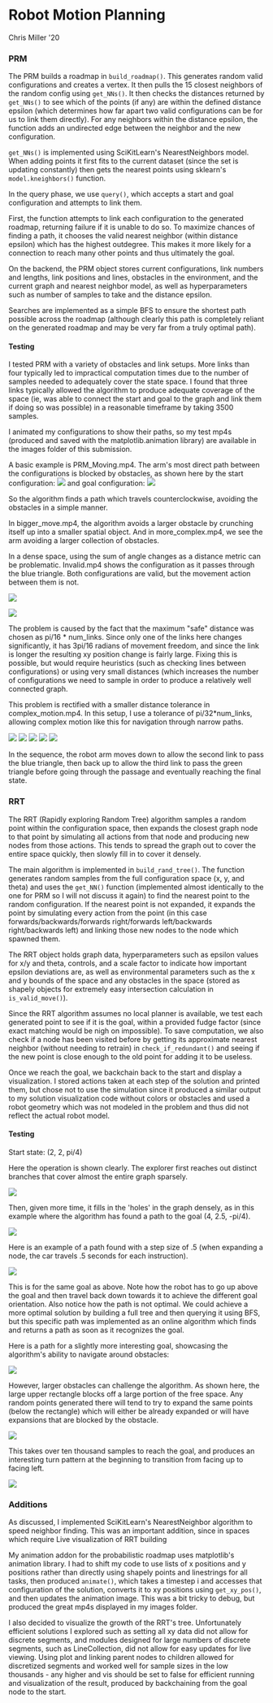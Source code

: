 # Robot Motion Planning
Chris Miller '20

### PRM

The PRM builds a roadmap in `build_roadmap()`. This generates random valid configurations and creates a vertex. It then pulls the 15 closest neighbors of the random config using `get_NNs()`. It then checks the distances returned by `get_NNs()` to see which of the points (if any) are within the defined distance epsilon (which determines how far apart two valid configurations can be for us to link them directly). For any neighbors within the distance epsilon, the function adds an undirected edge between the neighbor and the new configuration. 

`get_NNs()` is implemented using SciKitLearn's NearestNeighbors model. When adding points it first fits to the current dataset (since the set is updating constantly) then gets the nearest points using sklearn's `model.kneighbors()` function.

In the query phase, we use `query()`, which accepts a start and goal configuration and attempts to link them. 

First, the function attempts to link each configuration to the generated roadmap, returning failure if it is unable to do so. To maximize chances of finding a path, it chooses the valid nearest neighbor (within distance epsilon) which has the highest outdegree. This makes it more likely for a connection to reach many other points and thus ultimately the goal. 

On the backend, the PRM object stores current configurations, link numbers and lengths,  link positions and lines, obstacles in the environment, and the current graph and nearest neighbor model, as well as hyperparameters such as number of samples to take and the distance epsilon.

Searches are implemented as a simple BFS to ensure the shortest path possible across the roadmap (although clearly this path is completely reliant on the generated roadmap and may be very far from a truly optimal path).

#### Testing

I tested PRM with a variety of obstacles and link setups. More links than four typically led to impractical computation times due to the number of samples needed to adequately cover the state space. I found that three links typically allowed the algorithm to produce adequate coverage of the space (ie, was able to connect the start and goal to the graph and link them if doing so was possible) in a reasonable timeframe by taking 3500 samples.

I animated my configurations to show their paths, so my test mp4s (produced and saved with the matplotlib.animation library) are available in the images folder of this submission.

A basic example is PRM_Moving.mp4. The arm's most direct path between the configurations is blocked by obstacles, as shown here by the start configuration:
![](./images/simple_avoid_start.png)
and goal configuration:
![](./images/simple_avoid_end.png)

So the algorithm finds a path which travels counterclockwise, avoiding the obstacles in a simple manner.

In bigger_move.mp4, the algorithm avoids a larger obstacle by crunching itself up into a smaller spatial object. And in more_complex.mp4, we see the arm avoiding a larger collection of obstacles.

In a dense space, using the sum of angle changes as a distance metric can be problematic. Invalid.mp4 shows the configuration as it passes through the blue triangle. Both configurations are valid, but the movement action between them is not.

![](./images/inval_start.png)

![](./images/inval_fin.png)

The problem is caused by the fact that the maximum "safe" distance was chosen as pi/16 * num_links. Since only one of the links here changes significantly, it has 3pi/16 radians of movement freedom, and since the link is longer the resulting xy position change is fairly large. Fixing this is possible, but would require heuristics (such as checking lines between configurations) or using very small distances (which increases the number of configurations we need to sample in order to produce a relatively well connected graph.

This problem is rectified with a smaller distance tolerance in complex_motion.mp4. In this setup, I use a tolerance of pi/32*num_links, allowing complex motion like this for navigation through narrow paths.

![](./images/c1.png)
![](./images/c2.png)
![](./images/c3.png)
![](./images/c4.png)
![](./images/c5.png)

In the sequence, the robot arm moves down to allow the second link to pass the blue triangle, then back up to allow the third link to pass the green triangle before going through the passage and eventually reaching the final state.

### RRT

The RRT (Rapidly exploring Random Tree) algorithm samples a random point within the configuration space, then expands the closest graph node to that point by simulating all actions from that node and producing new nodes from those actions. This tends to spread the graph out to cover the entire space quickly, then slowly fill in to cover it densely. 

The main algorithm is implemented in `build_rand_tree()`. The function generates random samples from the full configuration space (x, y, and theta) and uses the `get_NN()` function (implemented almost identically to the one for PRM so I will not discuss it again) to find the nearest point to the random configuration. If the nearest point is not expanded, it expands the point by simulating every action from the point (in this case forwards/backwards/forwards right/forwards left/backwards right/backwards left) and linking those new nodes to the node which spawned them. 

The RRT object holds graph data, hyperparameters such as epsilon values for x/y and theta, controls, and a scale factor to indicate how important epsilon deviations are, as well as environmental parameters such as the x and y bounds of the space and any obstacles in the space (stored as shapely objects for extremely easy intersection calculation in `is_valid_move()`). 

Since the RRT algorithm assumes no local planner is available, we test each generated point to see if it is the goal, within a provided fudge factor (since exact matching would be nigh on impossible). To save computation, we also check if a node has been visited before by getting its approximate nearest neighbor (without needing to retrain) in `check_if_redundant()` and seeing if the new point is close enough to the old point for adding it to be useless.

Once we reach the goal, we backchain back to the start and display a visualization. I stored actions taken at each step of the solution and printed them, but chose not to use the simulation since it produced a similar output to my solution visualization code without colors or obstacles and used a robot geometry which was not modeled in the problem and thus did not reflect the actual robot model.

#### Testing

Start state: (2, 2, pi/4)

Here the operation is shown clearly. The explorer first reaches out distinct branches that cover almost the entire graph sparsely.

![](./images/sparse.png)

Then, given more time, it fills in the 'holes' in the graph densely, as in this example where the algorithm has found a path to the goal (4, 2.5, -pi/4).

![](./images/dense.png)

Here is an example of a path found with a step size of .5 (when expanding a node, the car travels .5 seconds for each instruction).

![](./images/path.png)



This is for the same goal as above. Note how the robot has to go up above the goal and then travel back down towards it to achieve the different goal orientation. Also notice how the path is not optimal. We could achieve a more optimal solution by building a full tree and then querying it using BFS, but this specific path was implemented as an online algorithm which finds and returns a path as soon as it recognizes the goal.  

Here is a path for a slightly more interesting goal, showcasing the algorithm's ability to navigate around obstacles:

![](./images/obstacle.png)


However, larger obstacles can challenge the algorithm. As shown here, the large upper rectangle blocks off a large portion of the free space. Any random points generated there will tend to try to expand the same points (below the rectangle) which will either be already expanded or will have expansions that are blocked by the obstacle.

![](./images/big_obs.png)

This takes over ten thousand samples to reach the goal, and produces an interesting turn pattern at the beginning to transition from facing up to facing left.

![](./images/big_path.png)


### Additions

As discussed, I implemented SciKitLearn's NearestNeighbor algorithm to speed neighbor finding. This was an important addition, since in spaces which require 
Live visualization of RRT building

My animation addon for the probabilistic roadmap uses matplotlib's animation library. I had to shift my code to use lists of x positions and y positions rather than directly using shapely points and linestrings for all tasks, then produced `animate()`, which takes a timestep i and accesses that configuration of the solution, converts it to xy positions using `get_xy_pos()`, and then updates the animation image. This was a bit tricky to debug, but produced the great mp4s displayed in my images folder.

I also decided to visualize the growth of the RRT's tree. Unfortunately efficient solutions I explored such as setting all xy data did not allow for discrete segments, and modules designed for large numbers of discrete segments, such as LineCollection, did not allow for easy updates for live viewing. Using plot and linking parent nodes to children allowed for discretized segments and worked well for sample sizes in the low thousands - any higher and vis should be set to false for efficient running and visualization of the result, produced by backchaining from the goal node to the start.
